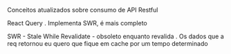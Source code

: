 Conceitos atualizados sobre consumo de API Restful

React Query
 . Implementa SWR, é mais completo

SWR - Stale While Revalidate - obsoleto enquanto revalida
 . Os dados que a req retornou eu quero que fique em cache por um tempo determinado